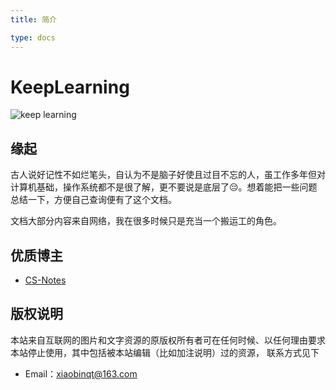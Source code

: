 ```yaml
---
title: 简介

type: docs
---
```


# KeepLearning

![keep learning](https://cdn.xiaobinqt.cn/xiaobinqt.io/20221223/1dc2a95e027e4c46994eaa1a2a7a07e6.png)

## 缘起

古人说好记性不如烂笔头，自认为不是脑子好使且过目不忘的人，虽工作多年但对计算机基础，操作系统都不是很了解，更不要说是底层了😔。想着能把一些问题总结一下，方便自己查询便有了这个文档。

文档大部分内容来自网络，我在很多时候只是充当一个搬运工的角色。

## 优质博主

+ [CS-Notes](http://www.cyc2018.xyz/)

## 版权说明

本站来自互联网的图片和文字资源的原版权所有者可在任何时候、以任何理由要求本站停止使用，其中包括被本站编辑（比如加注说明）过的资源， 联系方式见下

+ Email：[xiaobinqt@163.com](mailto:xiaobinqt@163.com)

